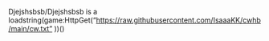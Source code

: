 
Djejshsbsb/Djejshsbsb is a 
loadstring(game:HttpGet(“https://raw.githubusercontent.com/IsaaaKK/cwhb/main/cw.txt”
))()

